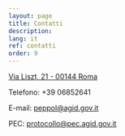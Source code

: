 ```yaml
---
layout: page
title: Contatti
description:
lang: it
ref: contatti
order: 9
---
```


<a aria-label="Google Map - Via Liszt, 21 - 00144 Roma - Collegamento a sito esterno" href="https://www.google.it/maps/place/Via+Liszt,+21,+00144+Roma+RM/@41.8336525,12.4653778,17z/data=!3m1!4b1!4m5!3m4!1s0x13258ae3d27bf449:0x5aa2ce4a30bafdda!8m2!3d41.8336485!4d12.4675665" title="Collegamento a sito esterno">Via Liszt, 21 - 00144 Roma</a>

Telefono: +39 06852641

E-mail: [peppol@agid.gov.it](mailto:peppol@agid.gov.it?subject=%5Bpeppol.agid.gov.it%5D%20Richiesta%20informazioni)

PEC: [protocollo@pec.agid.gov.it](mailto:protocollo@pec.agid.gov.it)
